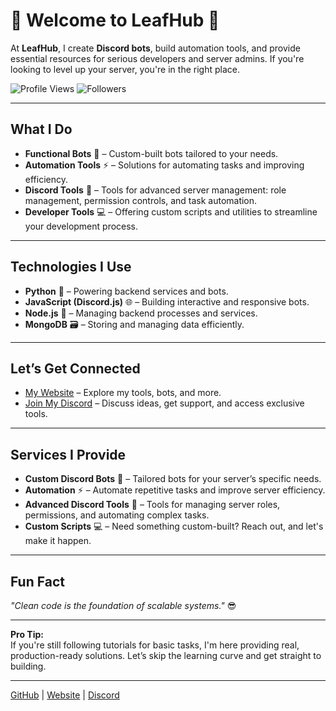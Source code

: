 # 👾 Welcome to **LeafHub** 👾

At **LeafHub**, I create **Discord bots**, build automation tools, and provide essential resources for serious developers and server admins. If you're looking to level up your server, you're in the right place.

![Profile Views](https://komarev.com/ghpvc/?username=huhLeaf) ![Followers](https://img.shields.io/github/followers/huhLeaf?style=social)

---

## What I Do

- **Functional Bots** 🤖 – Custom-built bots tailored to your needs.  
- **Automation Tools** ⚡ – Solutions for automating tasks and improving efficiency.  
- **Discord Tools** 🔧 – Tools for advanced server management: role management, permission controls, and task automation.  
- **Developer Tools** 💻 – Offering custom scripts and utilities to streamline your development process.

---

## Technologies I Use

- **Python** 🐍 – Powering backend services and bots.  
- **JavaScript (Discord.js)** 🌐 – Building interactive and responsive bots.  
- **Node.js** 🚀 – Managing backend processes and services.  
- **MongoDB** 🗃️ – Storing and managing data efficiently.

---

## Let’s Get Connected

- [My Website](https://leafhub.xyz) – Explore my tools, bots, and more.  
- [Join My Discord](https://discord.gg/leafhub) – Discuss ideas, get support, and access exclusive tools.

---

## Services I Provide

- **Custom Discord Bots** 🤖 – Tailored bots for your server’s specific needs.  
- **Automation** ⚡ – Automate repetitive tasks and improve server efficiency.  
- **Advanced Discord Tools** 🔧 – Tools for managing server roles, permissions, and automating complex tasks.  
- **Custom Scripts** 💻 – Need something custom-built? Reach out, and let's make it happen.

---

## Fun Fact

_"Clean code is the foundation of scalable systems."_ 😎

---

**Pro Tip:**  
If you're still following tutorials for basic tasks, I'm here providing real, production-ready solutions. Let’s skip the learning curve and get straight to building.

---

[GitHub](https://github.com/huhLeaf) | [Website](https://leafhub.xyz) | [Discord](https://discord.gg/leafhub)
